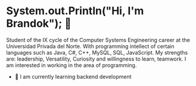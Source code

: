 # System.out.Println("Hi, I'm Brandok"); 👋

Student of the IX cycle of the Computer Systems Engineering career at the Universidad Privada del Norte. With programming intellect of certain languages such as Java, C#, C++, MySQL, SQL, JavaScript. My strengths are: leadership, Versatility, Curiosity and willingness to learn, teamwork. I am interested in working in the area of programming.


- 📗 I am currently learning backend development
